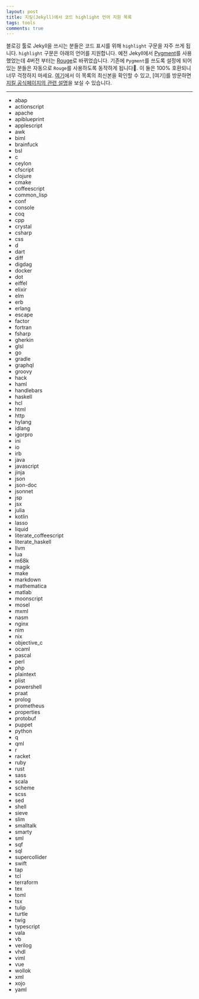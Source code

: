 ```yaml
---
layout: post
title: 지킬(Jekyll)에서 코드 highlight 언어 지원 목록
tags: tools
comments: true
---
```


블로깅 툴로 Jekyll을 쓰시는 분들은 코드 표시를 위해 `highlight` 구문을 자주 쓰게 됩니다. `highlight` 구문은 아래의 언어를 지원합니다. 예전 Jekyll에서 [Pygment](https://pygments.org/languages/)를 사용했었는데 4버전 부터는 [Rouge](http://rouge.jneen.net/)로 바뀌었습니다. 기존에 `Pygment`를 쓰도록 설정에 되어 있는 분들은 자동으로 `Rouge`를 사용하도록 동작하게 됩니다. 이 둘은 100% 호환되니 너무 걱정하지 마세요. [여기](https://github.com/rouge-ruby/rouge/wiki/List-of-supported-languages-and-lexers)에서 이 목록의 최신본을 확인할 수 있고, [여기]를 방문하면 [지킬 공식페이지의 관련 설명](https://jekyllrb.com/docs/liquid/tags/)을 보실 수 있습니다.  

---

- abap
- actionscript
- apache
- apiblueprint
- applescript
- awk
- biml
- brainfuck
- bsl
- c
- ceylon
- cfscript
- clojure
- cmake
- coffeescript
- common_lisp
- conf
- console
- coq
- cpp
- crystal
- csharp
- css
- d
- dart
- diff
- digdag
- docker
- dot
- eiffel
- elixir
- elm
- erb
- erlang
- escape
- factor
- fortran
- fsharp
- gherkin
- glsl
- go
- gradle
- graphql
- groovy
- hack
- haml
- handlebars
- haskell
- hcl
- html
- http
- hylang
- idlang
- igorpro
- ini
- io
- irb
- java
- javascript
- jinja
- json
- json-doc
- jsonnet
- jsp
- jsx
- julia
- kotlin
- lasso
- liquid
- literate_coffeescript
- literate_haskell
- llvm
- lua
- m68k
- magik
- make
- markdown
- mathematica
- matlab
- moonscript
- mosel
- mxml
- nasm
- nginx
- nim
- nix
- objective_c
- ocaml
- pascal
- perl
- php
- plaintext
- plist
- powershell
- praat
- prolog
- prometheus
- properties
- protobuf
- puppet
- python
- q
- qml
- r
- racket
- ruby
- rust
- sass
- scala
- scheme
- scss
- sed
- shell
- sieve
- slim
- smalltalk
- smarty
- sml
- sqf
- sql
- supercollider
- swift
- tap
- tcl
- terraform
- tex
- toml
- tsx
- tulip
- turtle
- twig
- typescript
- vala
- vb
- verilog
- vhdl
- viml
- vue
- wollok
- xml
- xojo
- yaml